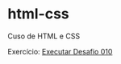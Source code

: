# html-css
 Cuso de HTML e CSS

Exercício:
<a href="https://gabraliel.github.io/html-css/EXERCICIOS/DESAFIOS/010%20MOD%202/index.html">Executar Desafio 010</a>